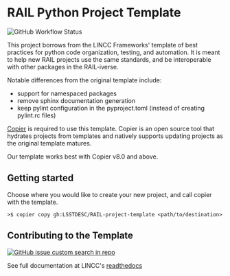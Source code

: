# RAIL Python Project Template
![GitHub Workflow Status](https://img.shields.io/github/actions/workflow/status/LSSTDESC/RAIL-project-template/ci.yml)

This project borrows from the LINCC Frameworks' template of best practices for
python code organization, testing, and automation. It is meant to help new RAIL
projects use the same standards, and be interoperable with other packages in
the RAIL-iverse.

Notable differences from the original template include:

- support for namespaced packages
- remove sphinx documentation generation
- keep pylint configuration in the pyproject.toml (instead of creating
pylint.rc files)

[Copier](https://copier.readthedocs.io/en/latest/) is required to use this
template. Copier is an open source tool that hydrates projects from templates 
and natively supports updating projects as the original template matures.

Our template works best with Copier v8.0 and above. 

## Getting started

Choose where you would like to create your new project, and call copier with the template.

```
>$ copier copy gh:LSSTDESC/RAIL-project-template <path/to/destination>
```

## Contributing to the Template

[![GitHub issue custom search in repo](https://img.shields.io/github/issues-search/LSSTDESC/RAIL-project-template?color=purple&label=Good%20first%20issues&query=is%3Aopen%20label%3A%22good%20first%20issue%22)](https://github.com/LSSTDESC/RAIL-project-template/issues?q=is%3Aissue+is%3Aopen+label%3A%22good+first+issue%22)

See full documentation at LINCC's [readthedocs](https://lincc-ppt.readthedocs.io/en/latest/source/contributing.html)